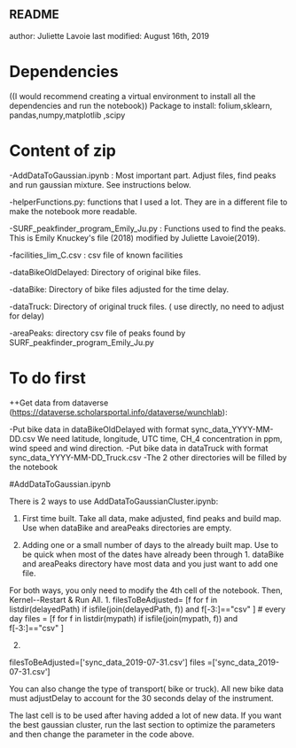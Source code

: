 ## README
author: Juliette Lavoie
last modified: August 16th, 2019

# Dependencies

((I would recommend creating a virtual environment to install all the dependencies and run the notebook))
Package to install:
folium,sklearn, pandas,numpy,matplotlib ,scipy

# Content of zip

-AddDataToGaussian.ipynb : Most important part. Adjust files, find peaks and run gaussian mixture. See instructions below.

-helperFunctions.py: functions that I used a lot. They are in a different file to make the notebook more readable.

-SURF_peakfinder_program_Emily_Ju.py : Functions used to find the peaks. This is Emily Knuckey's file (2018) modified by Juliette Lavoie(2019).

-facilities_lim_C.csv : csv file of known facilities

-dataBikeOldDelayed: Directory of original bike files. 

-dataBike: Directory of bike files adjusted for the time delay.

-dataTruck: Directory of original truck files. ( use directly, no need to adjust for delay)

-areaPeaks: directory csv file of peaks found by SURF_peakfinder_program_Emily_Ju.py 

# To do first

++Get data from dataverse (https://dataverse.scholarsportal.info/dataverse/wunchlab):

-Put bike data in dataBikeOldDelayed with format sync_data_YYYY-MM-DD.csv
We need latitude, longitude, UTC time, CH_4 concentration in ppm, wind speed and wind direction.
-Put bike data in dataTruck with format sync_data_YYYY-MM-DD_Truck.csv
-The 2 other directories will be filled by the notebook




#AddDataToGaussian.ipynb 

There is 2 ways to use AddDataToGaussianCluster.ipynb:
1. First time built. Take all data, make adjusted, find peaks and build map. Use when dataBike and areaPeaks directories are empty.

2. Adding one or a small number of days to the already built map. Use to be quick when most of the dates have already been through 1. dataBike and areaPeaks directory have most data and you just want to add one file.

For both ways, you only need to modify the 4th cell of the notebook. Then, Kernel--Restart & Run All.
1. 
filesToBeAdjusted= [f  for f in listdir(delayedPath) if isfile(join(delayedPath, f)) and f[-3:]=="csv" ] # every day
files = [f  for f in listdir(mypath) if isfile(join(mypath, f)) and f[-3:]=="csv" ]

2.
filesToBeAdjusted=['sync_data_2019-07-31.csv']
files =['sync_data_2019-07-31.csv']


You can also change the type of transport( bike or truck).
All new bike data must adjustDelay to account for the 30 seconds delay of the instrument.

The last cell is to be used after having added a lot of new data. If you want the best gaussian cluster, run the last section to optimize the parameters and then change the parameter in the code above.




